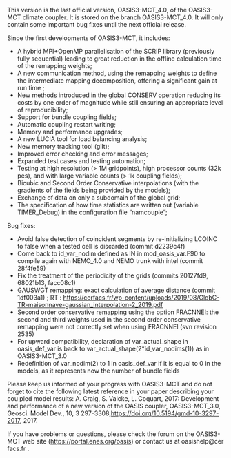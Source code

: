 This version is the last official version, OASIS3-MCT_4.0, of the OASIS3-MCT climate coupler. It is stored on the branch OASIS3-MCT_4.0. It will only contain some important bug fixes until the next official release.

Since the first developments of OASIS3-MCT, it includes:
- A hybrid MPI+OpenMP parallelisation of the SCRIP library (previously fully sequential) leading to great reduction in the offline calculation time
 of the remapping weights; 
- A new communication method, using the remapping weights to define the intermediate mapping decomposition, offering a significant gain at run time
;
- New methods introduced in the global CONSERV operation reducing its costs by one order of magnitude while still ensuring an appropriate level of 
reproducibility;
- Support for bundle coupling fields;
- Automatic coupling restart writing;
- Memory and performance upgrades;
- A new LUCIA tool for load balancing analysis;
- New memory tracking tool (gilt);
- Improved error checking and error messages;
- Expanded test cases and testing automation;
- Testing at high resolution (> 1M gridpoints), high processor counts (32k pes), and with large variable counts (> 1k coupling fields);
- Bicubic and Second Order Conservative interpolations (with the gradients of the fields being provided by the models);
- Exchange of data on only a subdomain of the global grid;
- The specification of how time statistics are written out (variable TIMER_Debug) in the configuration file “namcouple”;

Bug fixes:
- Avoid false detection of coincident segments by re-initializing LCOINC to false when a tested cell is discarded (commit d2239c4f)
- Come back to id_var_nodim defined as IN in mod_oasis_var.F90 to compile again with NEMO_4.0 and NEMO trunk with intel (commit 28f4fe59)
- Fix the treatment of the periodicity of the grids (commits 20127fd9, 68021b13, facc08c1) 
- GAUSWGT remapping: exact calculation of average distance (commit 1df003a1) ; RT : https://cerfacs.fr/wp-content/uploads/2019/08/GlobC-TR-maisonnave-gaussian_interpolation-2_2019.pdf
- Second order conservative remapping using the option FRACNNEI: the second and third weights used in the second order conservative remapping were not correctly set when using FRACNNEI (svn revision 2535)
- For upward compatibility, declaration of var_actual_shape in oasis_def_var is back to var_actual_shape(2*id_var_nodims(1)) as in OASIS3-MCT_3.0
- Redefinition of var_nodim(2) to 1 in oasis_def_var if it is equal to 0 in the models, as it represents now the number of bundle fields

Please keep us informed of your progress with OASIS3-MCT and do not forget to cite the following latest reference in your paper describing your cou
pled model results:
A. Craig, S. Valcke, L. Coquart, 2017: Development and performance of a new version of the OASIS coupler, OASIS3-MCT_3.0, Geosci. Model Dev., 10, 3
297-3308,https://doi.org/10.5194/gmd-10-3297-2017, 2017.   

If you have problems or questions, please check the forum on the OASIS3-MCT web site (https://portal.enes.org/oasis) or contact us at oasishelp@cer
facs.fr .

